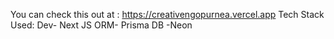 You can check this out at : https://creativengopurnea.vercel.app
Tech Stack Used:
Dev- Next JS
ORM- Prisma
DB -Neon
